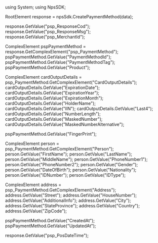 using System;
using NpsSDK;

RootElement response = npsSdk.CreatePaymentMethod(data);

response.GetValue("psp_ResponseCod");
response.GetValue("psp_ResponseMsg");
response.GetValue("psp_MerchantId");

ComplexElement pspPaymentMethod = response.GetComplexElement("psp_PaymentMethod");
pspPaymentMethod.GetValue("PaymentMethodId");
pspPaymentMethod.GetValue("PaymentMethodTag");
pspPaymentMethod.GetValue("Product");

ComplexElement cardOutputDetails = psp_PaymentMethod.GetComplexElement("CardOutputDetails");
cardOutputDetails.GetValue("ExpirationDate");
cardOutputDetails.GetValue("ExpirationYear");
cardOutputDetails.GetValue("ExpirationMonth");
cardOutputDetails.GetValue("HolderName");
cardOutputDetails.GetValue("IIN");
cardOutputDetails.GetValue("Last4");
cardOutputDetails.GetValue("NumberLength");
cardOutputDetails.GetValue("MaskedNumber");
cardOutputDetails.GetValue("MaskedNumberAlternative");

pspPaymentMethod.GetValue("FingerPrint");

ComplexElement person = psp_PaymentMethod.GetComplexElement("Person");
person.GetValue("FirstName");
person.GetValue("LastName");
person.GetValue("MiddleName");
person.GetValue("PhoneNumber1");
person.GetValue("PhoneNumber2");
person.GetValue("Gender");
person.GetValue("DateOfBirth");
person.GetValue("Nationality");
person.GetValue("IDNumber");
person.GetValue("IDType");


ComplexElement address = psp_PaymentMethod.GetComplexElement("Address");
address.GetValue("Street");
address.GetValue("HouseNumber");
address.GetValue("AdditionalInfo");
address.GetValue("City");
address.GetValue("StateProvince");
address.GetValue("Country");
address.GetValue("ZipCode");

pspPaymentMethod.GetValue("CreatedAt");
pspPaymentMethod.GetValue("UpdatedAt");

response.GetValue("psp_PosDateTime");
